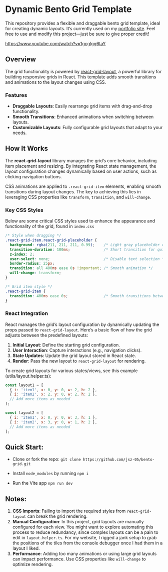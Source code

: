 # Dynamic Bento Grid Template

This repository provides a flexible and draggable bento grid template, ideal for creating dynamic layouts. It’s currently used on my [portfolio site](https://jeffreyszhou.com/). Feel free to use and modify this project—just be sure to give proper credit!

https://www.youtube.com/watch?v=1gcglgg6taY

## Overview

The grid functionality is powered by [react-grid-layout](https://github.com/react-grid-layout/react-grid-layout), a powerful library for building responsive grids in React. This template adds smooth transitions and animations to the layout changes using CSS.

### Features

- **Draggable Layouts**: Easily rearrange grid items with drag-and-drop functionality.
- **Smooth Transitions**: Enhanced animations when switching between layouts.
- **Customizable Layouts**: Fully configurable grid layouts that adapt to your needs.


## How It Works

The **react-grid-layout** library manages the grid’s core behavior, including item placement and resizing. By integrating React state management, the layout configuration changes dynamically based on user actions, such as clicking navigation buttons.

CSS animations are applied to `.react-grid-item` elements, enabling smooth transitions during layout changes. The key to achieving this lies in leveraging CSS properties like `transform`, `transition`, and `will-change`.

### Key CSS Styles

Below are some critical CSS styles used to enhance the appearance and functionality of the grid, found in ```index.css```

```css
/* Style when dragging */
.react-grid-item.react-grid-placeholder {
  background: rgba(211, 211, 211, 0.99);    /* Light gray placeholder color */
  transition-duration: 100ms;               /* Short transition for quick feedback */
  z-index: 2;
  user-select: none;                        /* Disable text selection */
  border-radius: 25px;
  transition: all 400ms ease 0s !important; /* Smooth animation */
  will-change: transform;
}

/* Grid item style */
.react-grid-item {
  transition: 400ms ease 0s;                /* Smooth transitions between layouts */
}
```

### React Integration

React manages the grid’s layout configuration by dynamically updating the props passed to `react-grid-layout`. Here’s a basic flow of how the grid adjusts between the predefined layouts:

1. **Initial Layout**: Define the starting grid configuration.
2. **User Interaction**: Capture interactions (e.g., navigation clicks).
3. **State Updates**: Update the grid layout stored in React state.
4. **Render**: Pass the new layout to `react-grid-layout` for rendering.

To create grid layouts for various states/views, see this example (utils/layout.helper.ts):
   ```javascript
   const layout1 = [
     { i: 'item1', x: 0, y: 0, w: 2, h: 2 },
     { i: 'item2', x: 2, y: 0, w: 2, h: 2 },
     // Add more items as needed
   ];

   const layout2 = [
     { i: 'item1', x: 0, y: 0, w: 3, h: 1 },
     { i: 'item2', x: 3, y: 0, w: 1, h: 2 },
     // Add more items as needed
   ];
   ```


## Quick Start:

- Clone or fork the repo: ```git clone https://github.com/jsz-05/bento-grid.git```

- Install ```node_modules``` by running ```npm i```

- Run the Vite app ```npm run dev```


## Notes:

1. **CSS Imports**: Failing to import the required styles from `react-grid-layout` can break the grid rendering.
2. **Manual Configuration**: In this project, grid layouts are manually configured for each view. You might want to explore automating this process to reduce redundancy, since complex layouts can be a pain to edit in ```layout.helper.ts```. For my website, I rigged a jank setup to grab the positions of the tiles from the console debugger once I had them in a layout I liked.
3. **Performance**: Adding too many animations or using large grid layouts can impact performance. Use CSS properties like `will-change` to optimize rendering.

